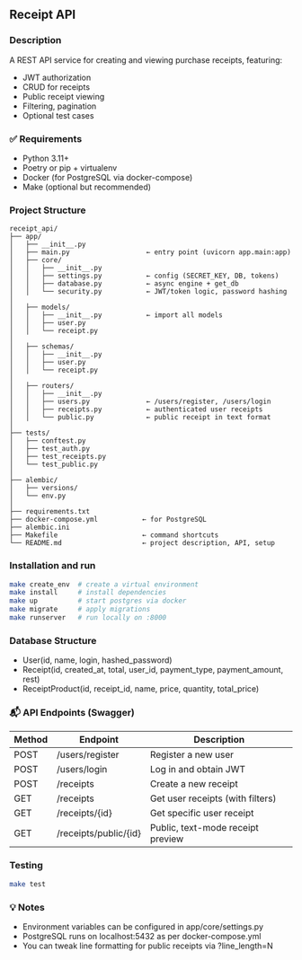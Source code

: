 ## Receipt API

### Description
A REST API service for creating and viewing purchase receipts, featuring:
- JWT authorization
- CRUD for receipts
- Public receipt viewing
- Filtering, pagination
- Optional test cases

### ✅ Requirements

- Python 3.11+
- Poetry or pip + virtualenv
- Docker (for PostgreSQL via docker-compose)
- Make (optional but recommended)

### Project Structure
```
receipt_api/
├── app/
│   ├── __init__.py
│   ├── main.py                   ← entry point (uvicorn app.main:app)
│   ├── core/
│   │   ├── __init__.py
│   │   ├── settings.py           ← config (SECRET_KEY, DB, tokens)
│   │   ├── database.py           ← async engine + get_db
│   │   └── security.py           ← JWT/token logic, password hashing
│
│   ├── models/
│   │   ├── __init__.py           ← import all models
│   │   ├── user.py
│   │   └── receipt.py
│
│   ├── schemas/
│   │   ├── __init__.py
│   │   ├── user.py
│   │   └── receipt.py
│
│   ├── routers/
│   │   ├── __init__.py
│   │   ├── users.py              ← /users/register, /users/login
│   │   ├── receipts.py           ← authenticated user receipts
│   │   └── public.py             ← public receipt in text format
│
├── tests/
│   ├── conftest.py
│   ├── test_auth.py
│   ├── test_receipts.py
│   └── test_public.py
│
├── alembic/
│   ├── versions/
│   └── env.py
│
├── requirements.txt
├── docker-compose.yml           ← for PostgreSQL
├── alembic.ini
├── Makefile                     ← command shortcuts
└── README.md                    ← project description, API, setup
```

### Installation and run

```bash
make create_env  # create a virtual environment
make install     # install dependencies
make up          # start postgres via docker
make migrate     # apply migrations
make runserver   # run locally on :8000
```

### Database Structure

- User(id, name, login, hashed_password)
- Receipt(id, created_at, total, user_id, payment_type, payment_amount, rest)
- ReceiptProduct(id, receipt_id, name, price, quantity, total_price)

### 📬 API Endpoints (Swagger)

Method | Endpoint                 | Description
-------|--------------------------|------------------------------
POST   | /users/register          | Register a new user
POST   | /users/login             | Log in and obtain JWT
POST   | /receipts                | Create a new receipt
GET    | /receipts                | Get user receipts (with filters)
GET    | /receipts/{id}           | Get specific user receipt
GET    | /receipts/public/{id}    | Public, text-mode receipt preview

### Testing
```bash
make test
```

### 💡 Notes

- Environment variables can be configured in app/core/settings.py
- PostgreSQL runs on localhost:5432 as per docker-compose.yml
- You can tweak line formatting for public receipts via ?line_length=N
